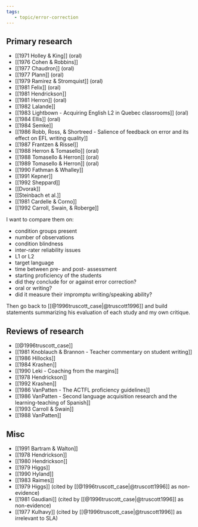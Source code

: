 ```yaml
---
tags:
   - topic/error-correction
---
```

## Primary research
- [[1971 Holley & King]] (oral)
- [[1976 Cohen & Robbins]]
- [[1977 Chaudron]] (oral)
- [[1977 Plann]] (oral)
- [[1979 Ramirez & Stromquist]] (oral)
- [[1981 Felix]] (oral)
- [[1981 Hendrickson]]
- [[1981 Herron]] (oral)
- [[1982 Lalande]]
- [[1983 Lightbown - Acquiring English L2 in Quebec classrooms]] (oral)
- [[1984 Ellis]] (oral)
- [[1984 Semke]]
- [[1986 Robb, Ross, & Shortreed - Salience of feedback on error and its effect on EFL writing quality]]
- [[1987 Frantzen & Rissel]]
- [[1988 Herron & Tomasello]] (oral)
- [[1988 Tomasello & Herron]] (oral)
- [[1989 Tomasello & Herron]] (oral)
- [[1990 Fathman & Whalley]]
- [[1991 Kepner]]
- [[1992 Sheppard]]
- [[Dvorak]]
- [[Steinbach et al.]]
- [[1981 Cardelle & Corno]]
- [[1992 Carroll, Swain, & Roberge]]

I want to compare them on:
- condition groups present
- number of observations
- condition blindness
- inter-rater reliability issues
- L1 or L2
- target language
- time between pre- and post- assessment
- starting proficiency of the students
- did they conclude for or against error correction?
- oral or writing?
- did it measure their impromptu writing/speaking ability?

Then go back to [[@1996truscott_case|@truscott1996]] and build statements summarizing his evaluation of each study and my own critique.

## Reviews of research
- [[@1996truscott_case]]
- [[1981 Knoblauch & Brannon - Teacher commentary on student writing]]
- [[1986 Hillocks]]
- [[1984 Krashen]]
- [[1990 Leki - Coaching from the margins]]
- [[1978 Hendrickson]]
- [[1992 Krashen]]
- [[1986 VanPatten - The ACTFL proficiency guidelines]]
- [[1986 VanPatten - Second language acquisition research and the learning-teaching of Spanish]]
- [[1993 Carroll & Swain]]
- [[1988 VanPatten]]

## Misc
- [[1991 Bartram & Walton]]
- [[1978 Hendrickson]]
- [[1980 Hendrickson]]
- [[1979 Higgs]]
- [[1990 Hyland]]
- [[1983 Raimes]]
- [[1979 Higgs]] (cited by [[@1996truscott_case|@truscott1996]] as non-evidence)
- [[1981 Gaudiani]] (cited by [[@1996truscott_case|@truscott1996]] as non-evidence)
- [[1977 Kulhavy]] (cited by [[@1996truscott_case|@truscott1996]] as irrelevant to SLA)

